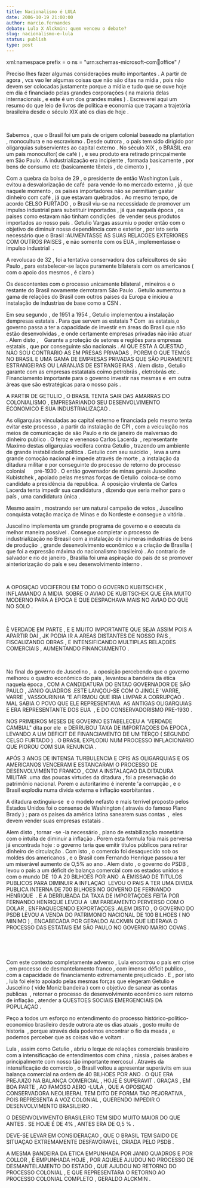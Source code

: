 ```yaml
---
title: Nacionalismo é LULA
date: 2006-10-19 21:00:00
author: marcio.fernandes
debate: Lula X Alckmin: quem venceu o debate?
slug: nacionalismo-e-lula
status: publish 
type: post
---
```


xml:namespace prefix = o ns = "urn:schemas-microsoft-com:office:office" / 


Preciso lhes fazer algumas considerações muito importantes . A partir de agora , vcs vao ler algumas coisas que não são ditas na mídia , pois não devem ser colocadas justamente porque a mídia e tudo que se ouve hoje em dia é financiado pelas grandes corporações ( na maioria delas internacionais , e este é um dos grandes males ) . Escreverei aqui um resumo do que leio de livros de política e economia que traçam a trajetória brasileira desde o século XIX até os dias de hoje . 


 


Sabemos , que o Brasil foi um país de origem colonial baseado na plantation , monocultura e no escravismo . Desde outrora , o país tem sido dirigido por oligarquias subservientes ao capital externo . No século XIX , o BRASIL era um pais monocultor( de café ) , e seu produto era retirado princpalmente em São Paulo . A industrialização era incipiente , formada basicamente , por bens de consumo etc (basicamente têxteis , de cimento ) , 


Com a quebra da bolsa de 29 , o presidente de então Washington Luis , evitou a desvalorização de café  para vende-lo no mercado externo , já que naquele momento , os paises importadores não se permitiam gastar dinheiro com café , já que estavam quebrados . Ao mesmo tempo, de acordo CELSO FURTADO , o Brasil viu-se na necessidade de promover um impulso industrial para substituir importados , já que naquela época , os paises como estavam não tinham condições  de vender seus produtos importados ao nosso pais . Getulio Vargas assumiu o poder então com o objetivo de diminuir nossa dependência com o exterior , por isto seria necessário que o Brasil :AUMENTASSE AS SUAS RELACOES EXTERIORES COM OUTROS PAISES , e não somente com os EUA , implementasse o impulso industrial  . 


A revolucao de 32 , foi a tentativa conservadora dos cafeicultores de são Paulo , para estabelecer-se laços puramente bilaterais com os americanos ( com o apoio dos mesmos , é claro )


Os descontentes com o processo unicamente bilateral , mineiros e o restante do Brasil novamente derrotaram São Paulo . Getulio aumentou a gama de relações do Brasil com outros paises da Europa e iniciou a instalação de industrias de base como a CSN .


Em seu segundo , de 1951 a 1954 , Getulio implementou a instalação dempresas estatais . Para que servem as estatais ? Com  as estatais,o governo passa a ter a capacidade de investir em áreas do Brasil que não estão desenvolvidas , e onde certamente empresas privadas não irão atuar . Alem disto ,    Garante a proteção de setores e regiões para empresas estatais , que por conseguinte são nacionais . AI QUE ESTA A QUESTAO , NÃO SOU CONTRARIO AS EM PRESAS PRIVADAS , POREM O QUE TEMOS NO BRASIL E UMA GAMA DE EMPRESAS PRIVADAS QUE SÃO PURAMENTE ESTRANGEIRAS OU LARANJAS DE ESTRANGEIRAS . Alem disto , Getulio garante com as empresas estatatais coimo petrobrás , eletrobrás etc . Financiamento importante para o governo investir nas mesmas e  em outra áreas que são estratégicas para o nosso país . 


A PARTIR DE GETULIO , O BRASIL TENTA SAIR DAS AMARRAS DO COLONIALISMO , EMPRESARIANDO SEU DESENVOLVIMENTO ECONOMICO E SUA INDUSTRIALIZAÇAO .


As oligarquias vinculadas ao capital externo e financiada pelo mesmo tenta evitar este processo , a partir da instalação de CPI , com a veiculação nos meios de comunicação de são Paulo e rio de janeiro de malversao do dinheiro publico . O feroz e venenoso Carlos Lacerda  , representante Maximo destas oligarquias vocifera contra Getulio , trazendo um ambiente de grande instabilidade política . Getulio com seu suicídio ,  leva a uma grande comoção nacional e impede através de morte , a instalação da ditadura militar e por conseguinte do processo de retorno do processo colonial      pré-1930 . O então governador de minas gerais Juscelino Kubistchek , apoiado pelas mesmas forças de Getulio  coloca-se como candidato a presidência da republica.  A oposição virulenta de Carlos Lacerda tenta impedir sua candidatura , dizendo que seria melhor para o país , uma candidatura única .


Mesmo assim , mostrando ser um natural campeão de votos , Juscelino conquista votação maciça de Minas e do Nordeste e consegue a vitória .


Juscelino implementa um grande programa de governo e o executa da melhor maneira possível . Consegue completar o processo de industrialização no Breasil com a instalação de inúmeras industrias de bens de produção  , grande desenvolvimento econômico e a criação de Brasília ( que foi a expressão máxima do nacionalismo brasileiro) . Ao contrario de salvador e rio de janeiro , Brasília foi uma aspiração do pais de se promover ainteriorização do país e seu desenvolvimento interno . 


 


A OPOSIÇAO VOCIFEROU EM TODO O GOVERNO KUBITSCHEK , INFLAMANDO A MIDIA  SOBRE O AVIAO DE KUBITSCHEK QUE ERA MUITO MODERNO PARA A EPOCA E QUE DESPACHAVA MAIS NO AVIAO DO QUE NO SOLO .   


 


È VERDADE EM PARTE , E E MUITO IMPORTANTE QUE SEJA ASSIM POIS A APARTIR DAÍ , JK PODIA IR A AREAS DISTANTES DE NOSSO PAIS , FISCALIZANDO OBRAS , E INTENSIFICANDO MULTIPLAS RELAÇOES COMERCIAIS , AUMENTANDO FINANCIAMENTO .


 


No final do governo de Juscelino ,  a oposição percebendo que o governo melhorou o quadro econômico do pais , levantou a bandeira da ética naquela época , COM A CANDIDATURA DO ENTAO GOVERNADOR DE SÃO PAULO , JANIO QUADROS .ESTE LANÇOU-SE COM O JINGLE 'VARRE, VARRE , VASSOURINHA "E AFIRMOU QUE IRIA LIMPAR A CORRUPÇAO . MAL SABIA O POVO QUE ELE REPRESENTAVA  AS ANTIGAS OLIGARQUIAS E ERA REPRESENTANTE DOS EUA  , E DO CONSERVADORISMO PRE-1930 .


NOS PRIMEIROS MESES DE GOVERNO ESTABELECEU A 'VERDADE CAMBIAL" dita por ele  e DERRUBOU TAXA DE IMPORTAÇOES DA EPOCA , LEVANDO A UM DEFICIT DE FINANCIAMENTO DE UM TERÇO ( SEGUNDO CELSO FURTADO ) . O BRASIL EXPLODIU NUM PROCESSO INFLACIONARIO QUE PIOROU COM SUA RENUNCIA . 


APÓS 3 ANOS DE INTENSA TURBULENCIA E CPIS AS OLIGARQUIAS E OS AMERICANOS VENCERAM E ESTANCARAM O PROCESSO DE DESENVOLVIMENTO FRANCO , COM A INSTALAÇAO DA DITADURA MILITAR .uma das poucas virtudes da ditadura , foi a preservação do patrimônio nacional. Porem o autoritarimo é inerente 'a corrupção , e o Brasil explodiu numa divida externa e inflação exorbitantes . 


A ditadura extinguiu-se  e o modelo nefasto e mais terrível proposto pelos Estados Unidos foi o consenso de Washington ( através do famoso Plano Brady ) ; para os paises da américa latina sanearem suas contas  ,  eles devem vender suas empresas estatais .


Alem disto , tornar -se -ia necessário , plano de estabilização monetária com o intuita de diminuir a inflação . Porem esta formula foia mais perversa já encontrada hoje : o governo teria que emitir títulos públicos para retirar dinheiro de circulação . Com isto , o comercio foi desaquecido sob os moldes dos americanos , e o Brasil com Fernando Henrique passou a ter um miserável aumento de O,5% ao ano . Alem disto , o governo do PSDB , levou o pais a um déficit de balança comercial com os estados unidos e com o mundo DE  10 A 20 BILHOES POR ANO .A EMISSAO DE TITULOS PUBLICOS PARA DIMINUIR A INFLAÇAO  LEVOU O PAIS A TER UMA DIVIDA PUBLICA INTERNA DE 700 BILHOES NO GOVERNO DE FERNANDO HENRIQUE  . E A DERRUBADA DA TAXA DE IMPORTAÇOES FEITA POR FERNANDO HENRIQUE LEVOU A  UM PAREAMENTO PERVERSO COM O DOLAR , ENFRAQUECENDO EXPORTAÇOES .ALEM DISTO , O GOVERNO DO PSDB LEVOU A VENDA DO PATRIMONIO NACIONAL DE 100 BILHOES ( NO MINIMO ) , ENCABECADA POR GERALDO ALCKMIN QUE LIDERAVA O PROCESSO DAS ESTATAIS EM SÃO PAULO NO GOVERNO MARIO COVAS .


 


 


Com este contexto completamente adverso , Lula encontrou o pais em crise , em processo de desmantelamento franco , com imenso déficit publico , com a capacidade de financiamento extremamente prejudicado . E , por isto , lula foi eleito apoiado pelas mesmas forças que elegeram Getulio e Juscelino ( vide Moniz bandeira ) com o objetivo de sanear as contas publicas  , retornar o processo de desenvolvimento econômico sem retorno de inflação , atender a QUESTOES SOCIAIS EMERGENCIAIS DA POPULAÇAO .


Peço a todos um esforço no entendimento do processo histórico-politico-economico brasileiro desde outrora ate os dias atuais , gosto muito de historia  , porque através dela podemos encontrar o fio da meada , e podemos perceber que as coisas vão e voltam .


Lula , assim como Getulio , abriu o leque de relações comerciais brasileiro com a intensificação de entendimentos com china , rússia , paises árabes e principalmente com nosso tão importante mercosul . Através da intensificação do comercio , o Brasil voltou a apresentar superávits em sua balança comercial na ordem de 40 BILHOES POR ANO . O QUE ERA PREJUIZO NA BALANÇA COMERCIAL , HOJE É SUPERAVIT . GRAÇAS , EM BOA PARTE , AO FAMOSO AERO -LULA , QUE A OPOSIÇAO CONSERVADORA NEOLIBERAL TEM DITO DE FORMA TAO PEJORATIVA , POIS REPRESENTA A VOZ COLONIAL , QUERENDO IMPEDIR O DESENVOLVIMENTO BRASILEIRO . 


O DESENVOLVIMENTO BRASILEIRO TEM SIDO MUITO MAIOR DO QUE ANTES . SE HOJE É DE 4% , ANTES ERA DE O,5 % . 


DEVE-SE LEVAR EM CONSIDERAÇAO , QUE O BRASIL TEM SAIDO DE SITUAÇAO EXTREMAMENTE DESFAVORAVEL, CRIADA PELO PSDB . 


A MESMA BANDEIRA DA ETICA EMPUNHADA POR JANIO QUADROS E POR COLLOR , É EMPUNHADA HOJE , POR AQUELE AJUDOU NO PROCESSO DE DESMANTELAMENTO DO ESTADO , QUE AJUDOU NO RETORNO DO PROCESSO COLONIAL , E QUE REPRESENTARA O RETORNO AO PROCESSO COLONIAL COMPLETO , GERALDO ALCKMIN .


 


 


